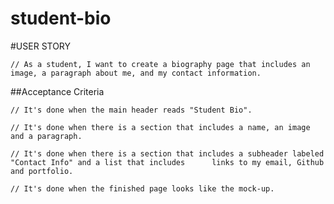 # student-bio
#USER STORY

    // As a student, I want to create a biography page that includes an image, a paragraph about me, and my contact information.

##Acceptance Criteria

    // It's done when the main header reads "Student Bio".

    // It's done when there is a section that includes a name, an image and a paragraph.

    // It's done when there is a section that includes a subheader labeled "Contact Info" and a list that includes      links to my email, Github and portfolio.

    // It's done when the finished page looks like the mock-up.